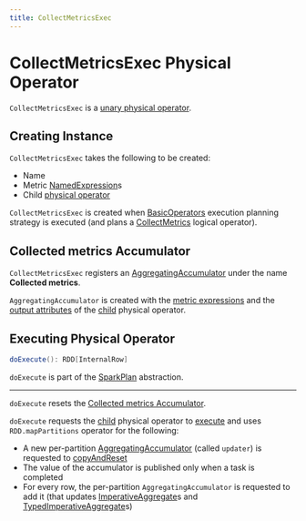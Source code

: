 ```yaml
---
title: CollectMetricsExec
---
```


# CollectMetricsExec Physical Operator

`CollectMetricsExec` is a [unary physical operator](UnaryExecNode.md).

## Creating Instance

`CollectMetricsExec` takes the following to be created:

* <span id="name"> Name
* <span id="metricExpressions"> Metric [NamedExpression](../expressions/NamedExpression.md)s
* <span id="child"> Child [physical operator](SparkPlan.md)

`CollectMetricsExec` is created when [BasicOperators](../execution-planning-strategies/BasicOperators.md) execution planning strategy is executed (and plans a [CollectMetrics](../logical-operators/CollectMetrics.md) logical operator).

## <span id="accumulator"> Collected metrics Accumulator

`CollectMetricsExec` registers an [AggregatingAccumulator](../AggregatingAccumulator.md) under the name **Collected metrics**.

`AggregatingAccumulator` is created with the [metric expressions](#metricExpressions) and the [output attributes](../catalyst/QueryPlan.md#output) of the [child](#child) physical operator.

## <span id="doExecute"> Executing Physical Operator

```scala
doExecute(): RDD[InternalRow]
```

`doExecute` is part of the [SparkPlan](SparkPlan.md#doExecute) abstraction.

---

`doExecute` resets the [Collected metrics Accumulator](#accumulator).

`doExecute` requests the [child](#child) physical operator to [execute](SparkPlan.md#execute) and uses `RDD.mapPartitions` operator for the following:

* A new per-partition [AggregatingAccumulator](#accumulator) (called `updater`) is requested to [copyAndReset](../AggregatingAccumulator.md#copyAndReset)
* The value of the accumulator is published only when a task is completed
* For every row, the per-partition `AggregatingAccumulator` is requested to add it (that updates [ImperativeAggregate](../expressions/ImperativeAggregate.md)s and [TypedImperativeAggregate](../expressions/TypedImperativeAggregate.md)s)

